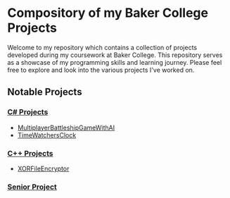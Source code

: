# Compository of my Baker College Projects
Welcome to my repository which contains a collection of projects developed during my coursework at Baker College. This repository serves as a showcase of my programming skills and learning journey. Please feel free to explore and look into the various projects I've worked on.
## Notable Projects
### [C# Projects](https://github.com/SkySaves/Baker-College-Projects/tree/0a42cb8939a442c46d38fa9a45e0db2131167fcb/C%23)
* [MultiplayerBattleshipGameWithAI](https://github.com/SkySaves/Baker-College-Projects/tree/main/C%23/MultiplayerBattleshipGameWithAI)
* [TimeWatchersClock](https://github.com/SkySaves/Baker-College-Projects/tree/main/C%23/TimeWatchersClock)

### [C++ Projects](https://github.com/SkySaves/Baker-College-Projects/tree/0a42cb8939a442c46d38fa9a45e0db2131167fcb/C%2B%2B)
* [XORFileEncryptor](https://github.com/SkySaves/Baker-College-Projects/tree/main/C%2B%2B/Cryptography/XORFileEncryptor)

### [Senior Project](https://github.com/SkySaves/Baker-College-Projects/tree/0a42cb8939a442c46d38fa9a45e0db2131167fcb/SeniorProject)
